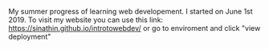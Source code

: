 
My summer progress of learning web developement. I started on June 1st 2019.
To visit my website you can use this link: https://sinathin.github.io/introtowebdev/
or go to enviroment and click "view deployment"
